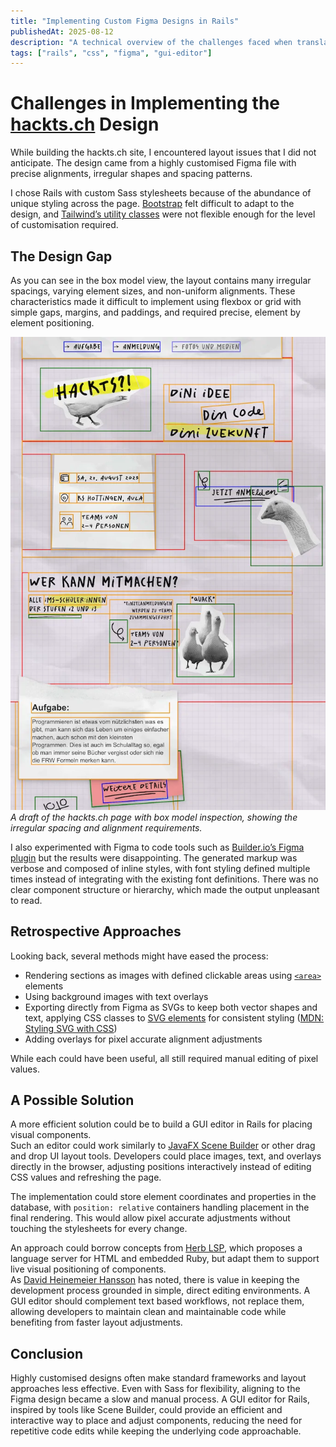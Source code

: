 ```yaml
---
title: "Implementing Custom Figma Designs in Rails"
publishedAt: 2025-08-12
description: "A technical overview of the challenges faced when translating highly customized Figma designs into a Rails application. This article discusses layout issues, the limitations of CSS frameworks like Bootstrap and Tailwind, and suggests a GUI editor design for more efficient component positioning."
tags: ["rails", "css", "figma", "gui-editor"]
---
```


# Challenges in Implementing the [hackts.ch](https://hackts.ch) Design

While building the hackts.ch site, I encountered layout issues that I did not anticipate. The design came from a highly customised Figma file with precise alignments, irregular shapes and spacing patterns.

I chose Rails with custom Sass stylesheets because of the abundance of unique styling across the page. [Bootstrap](https://getbootstrap.com/) felt difficult to adapt to the design, and [Tailwind’s utility classes](https://tailwindcss.com/docs/utility-first) were not flexible enough for the level of customisation required.

## The Design Gap

As you can see in the box model view, the layout contains many irregular spacings, varying element sizes, and non-uniform alignments. These characteristics made it difficult to implement using flexbox or grid with simple gaps, margins, and paddings, and required precise, element by element positioning.

![hackts.ch homepage with debug rendering](../../assets/blog/hackts_debug.webp)  
*A draft of the hackts.ch page with box model inspection, showing the irregular spacing and alignment requirements.*

I also experimented with Figma to code tools such as [Builder.io’s Figma plugin](https://www.builder.io/c/docs/figma-to-builder) but the results were disappointing. The generated markup was verbose and composed of inline styles, with font styling defined multiple times instead of integrating with the existing font definitions. There was no clear component structure or hierarchy, which made the output unpleasant to read.

## Retrospective Approaches

Looking back, several methods might have eased the process:

- Rendering sections as images with defined clickable areas using [`<area>`](https://developer.mozilla.org/en-US/docs/Web/HTML/Reference/Elements/area) elements  
- Using background images with text overlays  
- Exporting directly from Figma as SVGs to keep both vector shapes and text, applying CSS classes to [SVG elements](https://developer.mozilla.org/en-US/docs/Web/SVG/Reference/Element/style) for consistent styling ([MDN: Styling SVG with CSS](https://developer.mozilla.org/en-US/docs/Web/SVG/Tutorial/SVG_and_CSS))  
- Adding overlays for pixel accurate alignment adjustments  

While each could have been useful, all still required manual editing of pixel values.

## A Possible Solution

A more efficient solution could be to build a GUI editor in Rails for placing visual components.  
Such an editor could work similarly to [JavaFX Scene Builder](https://openjfx.io/scenebuilder/) or other drag and drop UI layout tools. Developers could place images, text, and overlays directly in the browser, adjusting positions interactively instead of editing CSS values and refreshing the page.

The implementation could store element coordinates and properties in the database, with `position: relative` containers handling placement in the final rendering. This would allow pixel accurate adjustments without touching the stylesheets for every change.

An approach could borrow concepts from [Herb LSP](https://marcoroth.dev/posts/introducing-herb), which proposes a language server for HTML and embedded Ruby, but adapt them to support live visual positioning of components.  
As [David Heinemeier Hansson](https://world.hey.com/dhh/finding-the-last-editor-dae701cc) has noted, there is value in keeping the development process grounded in simple, direct editing environments. A GUI editor should complement text based workflows, not replace them, allowing developers to maintain clean and maintainable code while benefiting from faster layout adjustments.

## Conclusion

Highly customised designs often make standard frameworks and layout approaches less effective. Even with Sass for flexibility, aligning to the Figma design became a slow and manual process. A GUI editor for Rails, inspired by tools like Scene Builder, could provide an efficient and interactive way to place and adjust components, reducing the need for repetitive code edits while keeping the underlying code approachable.
